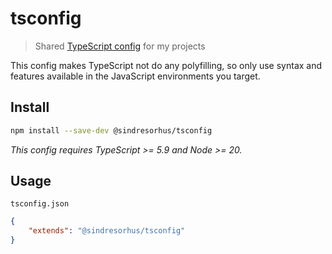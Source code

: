 # tsconfig

> Shared [TypeScript config](https://www.typescriptlang.org/docs/handbook/tsconfig-json.html) for my projects

This config makes TypeScript not do any polyfilling, so only use syntax and features available in the JavaScript environments you target.

## Install

```sh
npm install --save-dev @sindresorhus/tsconfig
```

*This config requires TypeScript >= 5.9 and Node >= 20.*

## Usage

`tsconfig.json`

```json
{
	"extends": "@sindresorhus/tsconfig"
}
```
